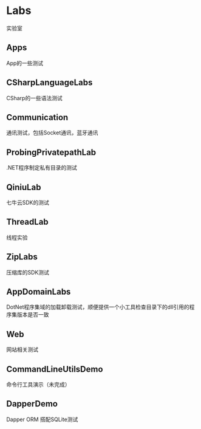 # Labs

实验室

## Apps

App的一些测试

## CSharpLanguageLabs

CSharp的一些语法测试

## Communication

通讯测试，包括Socket通讯，蓝牙通讯

## ProbingPrivatepathLab

.NET程序制定私有目录的测试

## QiniuLab

七牛云SDK的测试

## ThreadLab

线程实验

## ZipLabs

压缩库的SDK测试

## AppDomainLabs

DotNet程序集域的加载卸载测试，顺便提供一个小工具检查目录下的dll引用的程序集版本是否一致

## Web

网站相关测试

## CommandLineUtilsDemo

命令行工具演示（未完成）

## DapperDemo

Dapper ORM 搭配SQLite测试
